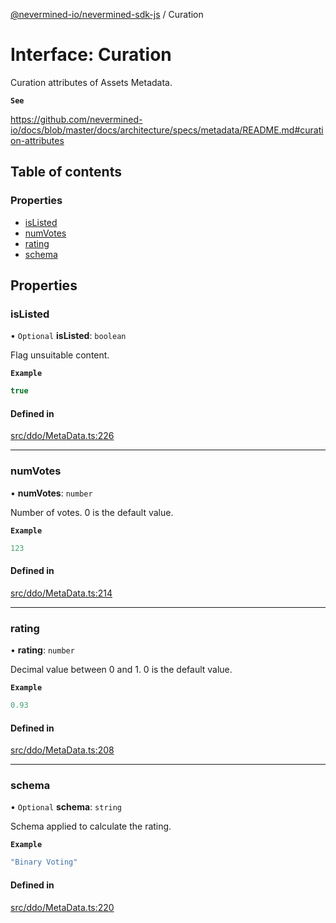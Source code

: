 [@nevermined-io/nevermined-sdk-js](../code-reference.md) / Curation

# Interface: Curation

Curation attributes of Assets Metadata.

**`See`**

https://github.com/nevermined-io/docs/blob/master/docs/architecture/specs/metadata/README.md#curation-attributes

## Table of contents

### Properties

- [isListed](Curation.md#islisted)
- [numVotes](Curation.md#numvotes)
- [rating](Curation.md#rating)
- [schema](Curation.md#schema)

## Properties

### isListed

• `Optional` **isListed**: `boolean`

Flag unsuitable content.

**`Example`**

```ts
true
```

#### Defined in

[src/ddo/MetaData.ts:226](https://github.com/nevermined-io/sdk-js/blob/cc34aea/src/ddo/MetaData.ts#L226)

___

### numVotes

• **numVotes**: `number`

Number of votes. 0 is the default value.

**`Example`**

```ts
123
```

#### Defined in

[src/ddo/MetaData.ts:214](https://github.com/nevermined-io/sdk-js/blob/cc34aea/src/ddo/MetaData.ts#L214)

___

### rating

• **rating**: `number`

Decimal value between 0 and 1. 0 is the default value.

**`Example`**

```ts
0.93
```

#### Defined in

[src/ddo/MetaData.ts:208](https://github.com/nevermined-io/sdk-js/blob/cc34aea/src/ddo/MetaData.ts#L208)

___

### schema

• `Optional` **schema**: `string`

Schema applied to calculate the rating.

**`Example`**

```ts
"Binary Voting"
```

#### Defined in

[src/ddo/MetaData.ts:220](https://github.com/nevermined-io/sdk-js/blob/cc34aea/src/ddo/MetaData.ts#L220)
